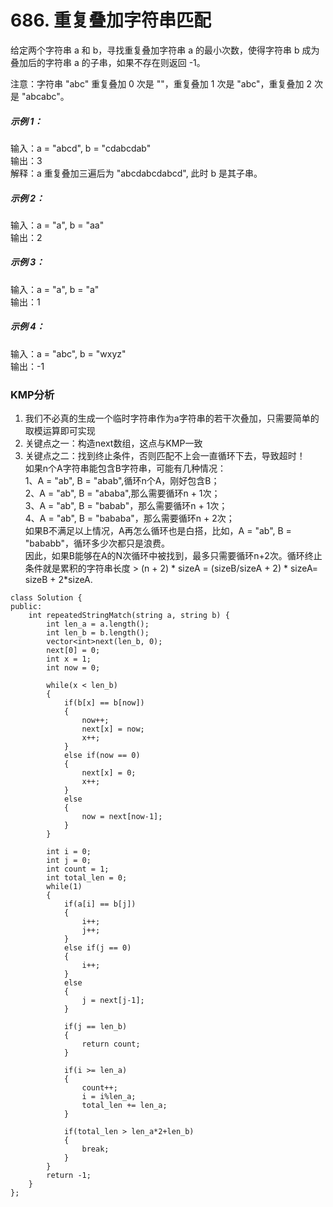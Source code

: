 # 686. 重复叠加字符串匹配

给定两个字符串 a 和 b，寻找重复叠加字符串 a 的最小次数，使得字符串 b 成为叠加后的字符串 a 的子串，如果不存在则返回 -1。

注意：字符串 "abc" 重复叠加 0 次是 ""，重复叠加 1 次是 "abc"，重复叠加 2 次是 "abcabc"。

##### 示例 1：  

输入：a = "abcd", b = "cdabcdab"  
输出：3  
解释：a 重复叠加三遍后为 "abcdabcdabcd", 此时 b 是其子串。  
##### 示例 2：

输入：a = "a", b = "aa"  
输出：2  
##### 示例 3：

输入：a = "a", b = "a"  
输出：1  
##### 示例 4：

输入：a = "abc", b = "wxyz"  
输出：-1  

### KMP分析

1. 我们不必真的生成一个临时字符串作为a字符串的若干次叠加，只需要简单的取模运算即可实现    
2. 关键点之一：构造next数组，这点与KMP一致    
3. 关键点之二：找到终止条件，否则匹配不上会一直循环下去，导致超时！    
如果n个A字符串能包含B字符串，可能有几种情况：  
1、A = "ab", B = "abab",循环n个A，刚好包含B；  
2、A = "ab", B = "ababa",那么需要循环n + 1次；  
3、A = "ab", B = "babab"，那么需要循环n + 1次；  
4、A = "ab", B = "bababa"，那么需要循环n + 2次；  
如果B不满足以上情况，A再怎么循环也是白搭，比如，A = "ab", B = "bababb"，循环多少次都只是浪费。  
因此，如果B能够在A的N次循环中被找到，最多只需要循环n+2次。循环终止条件就是累积的字符串长度 > (n + 2) * sizeA = (sizeB/sizeA + 2) * sizeA= sizeB + 2*sizeA.  

```
class Solution {
public:
    int repeatedStringMatch(string a, string b) {
        int len_a = a.length();
        int len_b = b.length();
        vector<int>next(len_b, 0);
        next[0] = 0;
        int x = 1;
        int now = 0;
        
        while(x < len_b)
        {
            if(b[x] == b[now])
            {
                now++;
                next[x] = now;
                x++;
            }
            else if(now == 0)
            {
                next[x] = 0;
                x++;
            }
            else
            {
                now = next[now-1];
            }
        }

        int i = 0;
        int j = 0;
        int count = 1;
        int total_len = 0;
        while(1)
        {
            if(a[i] == b[j])
            {
                i++;
                j++;
            }
            else if(j == 0)
            {
                i++;
            }
            else
            {
                j = next[j-1];
            }

            if(j == len_b)
            {
                return count;
            }

            if(i >= len_a)
            {
                count++;
                i = i%len_a;
                total_len += len_a;
            }
            
            if(total_len > len_a*2+len_b) 
            {
                break;
            }
        }
        return -1;
    }
};
```
